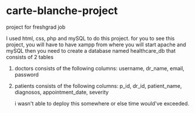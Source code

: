 # carte-blanche-project
project for freshgrad job

I used html, css, php and mySQL to do this project.
for you to see this project, you will have to have xampp from where you will start apache and mySQL
then you need to create a database named healthcare_db that consists of 2 tables
1) doctors 
   consists of the following columns: username, dr_name, email, password  
2) patients
   consists of the following columns: p_id, dr_id, patient_name, diagnosos, appointment_date, severity
   
   i wasn't able to deploy this somewhere or else time would've exceeded.
